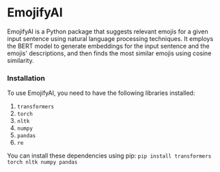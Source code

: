 # EmojifyAI
EmojifyAI is a Python package that suggests relevant emojis for a given input sentence using natural language processing techniques. It employs the BERT model to generate embeddings for the input sentence and the emojis' descriptions, and then finds the most similar emojis using cosine similarity.

### Installation
To use EmojifyAI, you need to have the following libraries installed:
  1. `transformers`
  2. `torch`
  3. `nltk`
  4. `numpy`
  5. `pandas`
  6. `re`

You can install these dependencies using pip:
```pip install transformers torch nltk numpy pandas```

